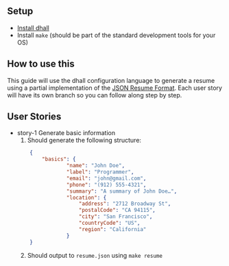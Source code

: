 ## Setup

- [Install dhall](https://docs.dhall-lang.org/tutorials/Getting-started_Generate-JSON-or-YAML.html#installation)
- Install `make` (should be part of the standard development tools for your OS)

## How to use this

This guide will use the dhall configuration language to generate a resume using a partial implementation of the [JSON Resume Format](https://jsonresume.org/schema/). Each user story will have its own branch so you can follow along step by step. 

## User Stories

- story-1 Generate basic information
  1. Should generate the following structure:
    ```JSON
		{
			"basics": {
					"name": "John Doe",
					"label": "Programmer",
					"email": "john@gmail.com",
					"phone": "(912) 555-4321",
					"summary": "A summary of John Doe…",
					"location": {
						"address": "2712 Broadway St",
						"postalCode": "CA 94115",
						"city": "San Francisco",
						"countryCode": "US",
						"region": "California"
					}
		}
    ```
	2. Should output to `resume.json` using `make resume`



